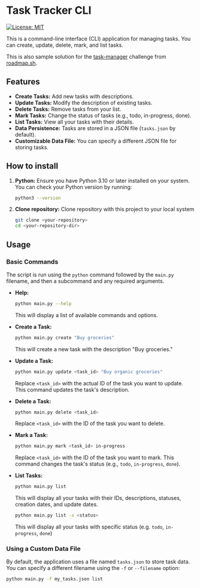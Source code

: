 # Task Tracker CLI

[![License: MIT](https://img.shields.io/badge/License-MIT-yellow.svg)](https://opensource.org/licenses/MIT)

This is a command-line interface (CLI) application for managing tasks. You can create, update, delete, mark, and list tasks.

This is also sample solution for the [task-manager](https://roadmap.sh/projects/task-tracker) challenge from [roadmap.sh](https://roadmap.sh/).

## Features

*   **Create Tasks:** Add new tasks with descriptions.
*   **Update Tasks:** Modify the description of existing tasks.
*   **Delete Tasks:** Remove tasks from your list.
*   **Mark Tasks:** Change the status of tasks (e.g., todo, in-progress, done).
*   **List Tasks:** View all your tasks with their details.
*   **Data Persistence:** Tasks are stored in a JSON file (`tasks.json` by default).
*   **Customizable Data File:** You can specify a different JSON file for storing tasks.

## How to install

1.  **Python:** Ensure you have Python 3.10 or later installed on your system. You can check your Python version by running:

    ```bash
    python3 --version
    ```
2. **Clone repository:** Clone repository with this project to your local system
    ```bash
    git clone <your-repository>
    cd <your-repository-dir>
    ```

## Usage

### Basic Commands

The script is run using the `python` command followed by the `main.py` filename, and then a subcommand and any required arguments.

*   **Help:**
    ```bash
    python main.py --help
    ```
    This will display a list of available commands and options.

*   **Create a Task:**
    ```bash
    python main.py create "Buy groceries"
    ```
    This will create a new task with the description "Buy groceries."

*   **Update a Task:**
    ```bash
    python main.py update <task_id> "Buy organic groceries"
    ```
    Replace `<task_id>` with the actual ID of the task you want to update. This command updates the task's description.

*   **Delete a Task:**
    ```bash
    python main.py delete <task_id>
    ```
    Replace `<task_id>` with the ID of the task you want to delete.

*   **Mark a Task:**
    ```bash
    python main.py mark <task_id> in-progress
    ```
    Replace `<task_id>` with the ID of the task you want to mark. This command changes the task's status (e.g., `todo`, `in-progress`, `done`).

*   **List Tasks:**
    ```bash
    python main.py list
    ```
    This will display all your tasks with their IDs, descriptions, statuses, creation dates, and update dates.
    ```bash
    python main.py list -s <status>
    ```
    This will display all your tasks with specific status (e.g. `todo`, `in-progress`, `done`)


### Using a Custom Data File

By default, the application uses a file named `tasks.json` to store task data. You can specify a different filename using the `-f` or `--filename` option:

```bash
python main.py -f my_tasks.json list
